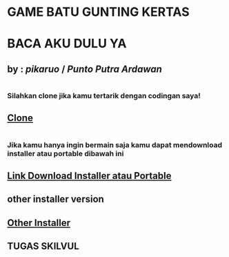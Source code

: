 #
# **GAME BATU GUNTING KERTAS**
# BACA AKU DULU YA
## by : ***pikaruo*** / ***Punto Putra Ardawan***
#
### Silahkan clone jika kamu tertarik dengan codingan saya!
## [Clone](https://github.com/pikaruo/Batu-Gunting-Kertas/edit/difficulty)
#
### Jika kamu hanya ingin bermain saja kamu dapat mendownload installer atau portable dibawah ini
## [Link Download Installer atau Portable](https://github.com/pikaruo/Batu-Gunting-Kertas/tree/difficulty/Release%20Installer)

## other installer version
## [Other Installer](https://github.com/pikaruo/Batu-Gunting-Kertas/releases/tag/v1.2)
## **TUGAS SKILVUL**
